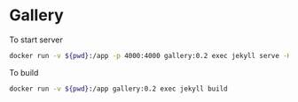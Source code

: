# Gallery

To start server
```bash
docker run -v ${pwd}:/app -p 4000:4000 gallery:0.2 exec jekyll serve -H 0.0.0.0 -P 4000
```

To build
```bash
docker run -v ${pwd}:/app gallery:0.2 exec jekyll build
```